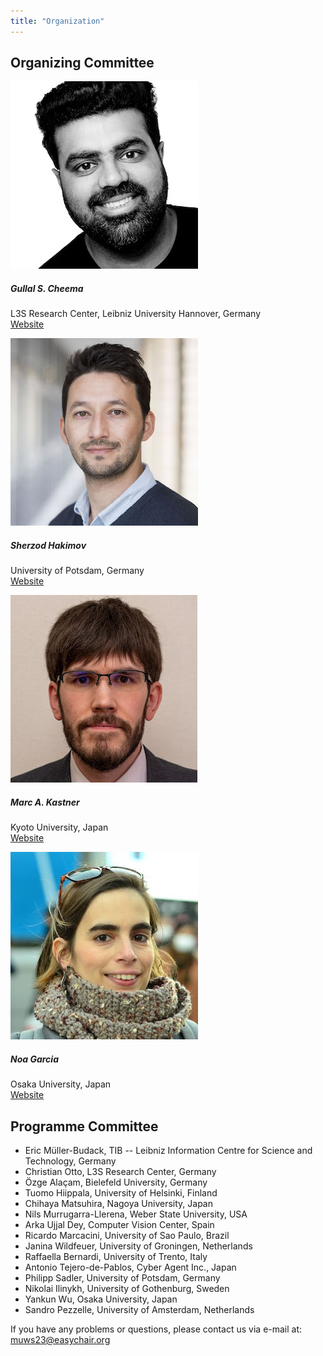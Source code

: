 ```yaml
---
title: "Organization"
---
```


## Organizing Committee


<div class="row row-cols-1 row-cols-md-2 row-cols-lg-3 row-cols-xl-4 g-4">
  <div class="col">
    <div class="card">
      <img src="cheema.jpg" class="card-img-top" alt="...">
      <div class="card-body">
        <h5 class="card-title">Gullal S. Cheema</h5>
        <p class="card-text">L3S Research Center, Leibniz University Hannover, Germany<br><a href="https://gullalc.github.io">Website</a></p>
      </div>
    </div>
  </div>

  <div class="col">
    <div class="card">
      <img src="hakimov.jpg" class="card-img-top" alt="...">
      <div class="card-body">
        <h5 class="card-title">Sherzod Hakimov</h5>
        <p class="card-text">University of Potsdam, Germany<br><a href="https://sherzod-hakimov.github.io">Website</a></p>
      </div>
    </div>
  </div>

  <div class="col">
    <div class="card">
      <img src="kastner.jpg" class="card-img-top" alt="...">
      <div class="card-body">
        <h5 class="card-title">Marc A. Kastner</h5>
        <p class="card-text">Kyoto University, Japan<br><a href="https://www.marc-kastner.com">Website</a></p>
      </div>
    </div>
  </div>

  <div class="col">
    <div class="card">
      <img src="garcia.jpg" class="card-img-top" alt="...">
      <div class="card-body">
        <h5 class="card-title">Noa Garcia</h5>
        <p class="card-text">Osaka University, Japan<br><a href="https://www.noagarciad.com">Website</a></p>
      </div>
    </div>
  </div>
</div>

## Programme Committee

- Eric Müller-Budack, TIB -- Leibniz Information Centre for Science and Technology, Germany
- Christian Otto, L3S Research Center, Germany
- Özge Alaçam, Bielefeld University, Germany
- Tuomo Hiippala, University of Helsinki, Finland
- Chihaya Matsuhira, Nagoya University, Japan
- Nils Murrugarra-Llerena, Weber State University, USA
- Arka Ujjal Dey, Computer Vision Center, Spain
- Ricardo Marcacini, University of Sao Paulo, Brazil
- Janina Wildfeuer, University of Groningen, Netherlands
- Raffaella Bernardi, University of Trento, Italy
- Antonio Tejero-de-Pablos, Cyber Agent Inc., Japan
- Philipp Sadler, University of Potsdam, Germany
- Nikolai Ilinykh, University of Gothenburg, Sweden
- Yankun Wu, Osaka University, Japan
- Sandro Pezzelle, University of Amsterdam, Netherlands



If you have any problems or questions, please contact us via e-mail at: [muws23@easychair.org](mailto:muws23@easychair.org)
